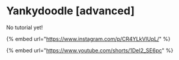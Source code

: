 # Yankydoodle \[advanced]

No tutorial yet!

{% embed url="https://www.instagram.com/p/CR4YLkVIUpL/" %}

{% embed url="https://www.youtube.com/shorts/1DeI2_SE6pc" %}
